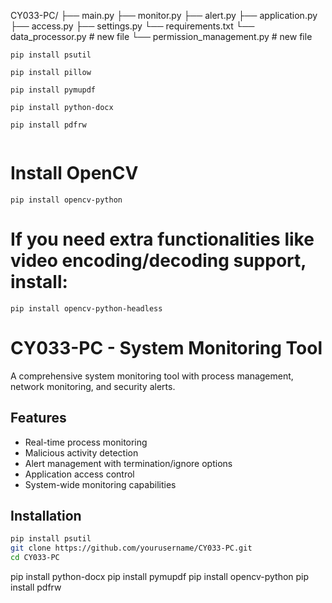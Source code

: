 CY033-PC/
├── main.py
├── monitor.py
├── alert.py
├── application.py
├── access.py
├── settings.py
└── requirements.txt
└── data_processor.py    # new file 
└── permission_management.py    # new file 






```
pip install psutil

pip install pillow

pip install pymupdf

pip install python-docx

pip install pdfrw


```

#  Install OpenCV
```
pip install opencv-python

```
# If you need extra functionalities like video encoding/decoding support, install:
```
pip install opencv-python-headless

```









# CY033-PC - System Monitoring Tool

A comprehensive system monitoring tool with process management, network monitoring, and security alerts.

## Features
- Real-time process monitoring
- Malicious activity detection
- Alert management with termination/ignore options
- Application access control
- System-wide monitoring capabilities

## Installation
```bash
pip install psutil
git clone https://github.com/yourusername/CY033-PC.git
cd CY033-PC


```
pip install python-docx
pip install pymupdf
pip install opencv-python
pip install pdfrw

```

